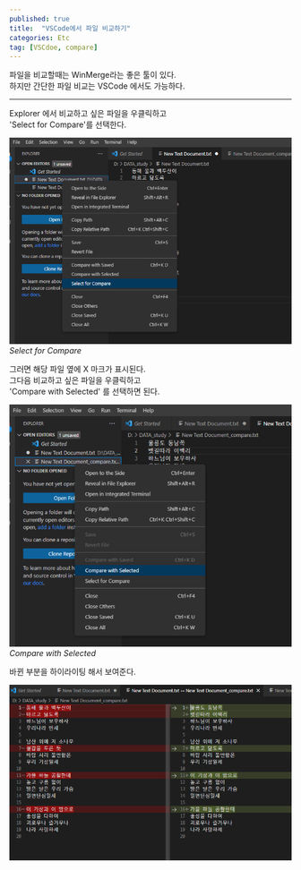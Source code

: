 ```yaml
---
published: true
title:  "VSCode에서 파일 비교하기"
categories: Etc
tag: [VSCdoe, compare]
---
```


파일을 비교할때는 WinMerge라는 좋은 툴이 있다.  
하지만 간단한 파일 비교는 VSCode 에서도 가능하다.

---

Explorer 에서 비교하고 싶은 파일을 우클릭하고  
'Select for Compare'를 선택한다.

![compare](/images/2022-09-06-VSCode_Comparing_0.png)*Select for Compare*

그러면 해당 파일 옆에 X 마크가 표시된다.  
그다음 비교하고 싶은 파일을 우클릭하고  
'Compare with Selected' 를 선택하면 된다.

![compare](/images/2022-09-06-VSCode_Comparing_1.png)*Compare with Selected*

바뀐 부분을 하이라이팅 해서 보여준다.

![compare](/images/2022-09-06-VSCode_Comparing_2.png)
